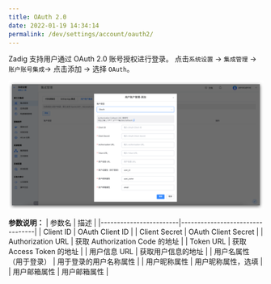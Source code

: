 ```yaml
---
title: OAuth 2.0
date: 2022-01-19 14:34:14
permalink: /dev/settings/account/oauth2/
---
```


Zadig 支持用户通过 OAuth 2.0 账号授权进行登录。 点击`系统设置` -> `集成管理` -> `账户账号集成`-> 点击添加 -> 选择 `OAuth`。

![oauth](../_images/user_account_oauth2.png)

**参数说明：**
| 参数名                 | 描述                            |
|------------------------|---------------------------------|
| Client ID              | OAuth Client ID                 |
| Client Secret          | OAuth Client Secret             |
| Authorization URL      | 获取 Authorization Code 的地址 |
| Token URL              | 获取 Access Token 的地址        |
| 用户信息 URL            | 获取用户信息的地址              |
| 用户名属性（用于登录）     | 用于登录的用户名称属性          |
| 用户昵称属性             | 用户昵称属性，选填              |
| 用户邮箱属性             | 用户邮箱属性                    |